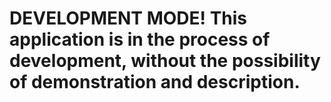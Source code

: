 # DEVELOPMENT MODE! This application is in the process of development, without the possibility of demonstration and description.
